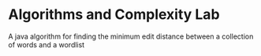 # Algorithms and Complexity Lab
A java algorithm for finding the minimum edit distance between a collection of words and a wordlist
